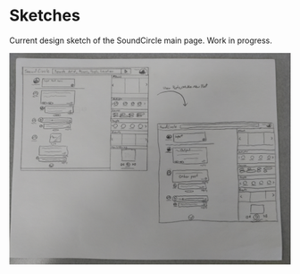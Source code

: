 # Sketches

Current design sketch of the SoundCircle main page. Work in progress. 

![alt text](SoundCircle_Sketch_MVP.jpg)

